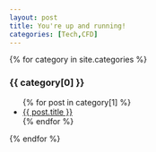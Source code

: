 ```yaml
---
layout: post
title: You're up and running!
categories: [Tech,CFD]
---
```


{% for category in site.categories %}
  <h3>{{ category[0] }}</h3>
  <ul>
    {% for post in category[1] %}
      <li><a href="{{ site.baseurl }}/{{ post.url }}">{{ post.title }}</a></li>
    {% endfor %}
  </ul>
{% endfor %}
